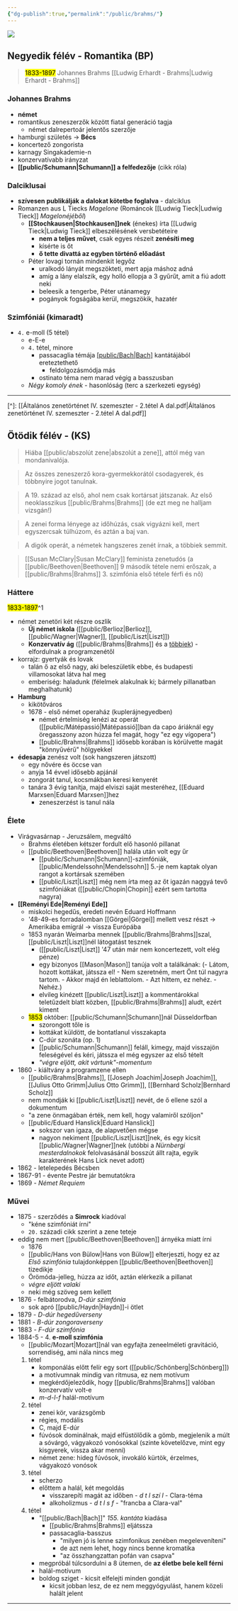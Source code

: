 ```yaml
---
{"dg-publish":true,"permalink":"/public/brahms/"}
---
```


![](https://is2-ssl.mzstatic.com/image/thumb/Purple69/v4/e3/ec/da/e3ecdab5-438d-a8f9-f61d-d8d1b9d85392/mzl.mwehucyv.png/256x256bb.jpg)
## Negyedik félév - Romantika (BP)
<a id="Negyedikfélév"></a>

> <mark>1833-1897</mark>
> Johannes Brahms
> [[Ludwig Erhardt - Brahms\|Ludwig Erhardt - Brahms]]

### Johannes Brahms

- **német**
- romantikus zeneszerzők között fiatal generáció tagja
	- német dalrepertoár jelentős szerzője
- hamburgi születés -> **Bécs**
- koncertező zongorista
- karnagy Singakademie-n
- konzervatívabb irányzat
- **[[public/Schumann\|Schumann]] a felfedezője** (cikk róla)

### Dalciklusai

- **szívesen publikálják a dalokat kötetbe foglalva** - dalciklus
- Romanzen aus L Tiecks *Magelone* (Románcok [[Ludwig Tieck\|Ludwig Tieck]] *Magelonéjéből*)
	- **[[Stochkausen\|Stochkausen]]nek** (énekes) írta [[Ludwig Tieck\|Ludwig Tieck]] elbeszélésének versbetéteire
		- **nem a teljes művet**, csak egyes részeit **zenésíti meg**
		- kísérte is őt
		- **ő tette divattá az egyben történő előadást**
	- Péter lovagi tornán mindenkit legyőz
		- uralkodó lányát megszökteti, mert apja máshoz adná
		- amíg a lány elalszik, egy holló ellopja a 3 gyűrűt, amit a fiú adott neki
		- beleesik a tengerbe, Péter utánamegy
		- pogányok fogságába kerül, megszökik, hazatér

### Szimfóniái (kimaradt)

- `4.` e-moll (5 tétel)
	- e-E-e
	- `4.` tétel, minore
		- passacaglia témája [[public/Bach\|Bach]](?) kantátájából ereteztethető
			- feldolgozásmódja más
		- ostinato téma nem marad végig a basszusban
	- *Négy komoly ének* - hasonlóság (terc a szerkezeti egység)

---
[^]: [[Általános zenetörténet IV. szemeszter - 2.tétel A dal.pdf\|Általános zenetörténet IV. szemeszter - 2.tétel A dal.pdf]]

## Ötödik félév - (KS)
> Hiába [[public/abszolút zene\|abszolút a zene]], attól még van mondanivalója.

> Az összes zeneszerző kora-gyermekkorától csodagyerek, és többnyire jogot tanulnak.

> A 19. század az első, ahol nem csak kortársat játszanak. Az első neoklasszikus [[public/Brahms\|Brahms]] (de ezt meg ne halljam vizsgán!)

> A zenei forma lényege az időhúzás, csak vigyázni kell, mert egyszercsak túlhúzom, és aztán a baj van.

> A digók operát, a németek hangszeres zenét írnak, a többiek semmit.

> [[Susan McClary\|Susan McClary]] feminista zenetudós (a [[public/Beethoven\|Beethoven]] 9 második tétele nemi erőszak, a [[public/Brahms\|Brahms]] 3. szimfónia első tétele férfi és nő)
### Háttere
<a id="Ötödikfélév"></a><mark>1833-1897</mark>^1
- német zenetöri két részre oszlik
	- **Új német iskola** ([[public/Berlioz\|Berlioz]], [[public/Wagner\|Wagner]], [[public/Liszt\|Liszt]])
	- **Konzervatív ág** ([[public/Brahms\|Brahms]] és a [többiek](https://notes.andrasdenes.com/brahms#kiáltvány)) - elfordulnak a programzenétől
- korrajz: gyertyák és lovak
	- talán ő az első nagy, aki beleszületik ebbe, és budapesti villamosokat látva hal meg
	- emberiség: haladunk (félelmek alakulnak ki; bármely pillanatban meghalhatunk)
- **Hamburg**
	- kikötőváros
	- 1678 - első német operaház (kuplerájnegyedben)
		- német értelmiség lenézi az operát ([[public/Mátépassió\|Mátépassió]]ban da capo áriáknál egy öregasszony azon húzza fel magát, hogy "ez egy vígopera")
		- [[public/Brahms\|Brahms]] idősebb korában is körülvette magát "könnyűvérű" hölgyekkel
- **édesapja** zenész volt (sok hangszeren játszott)
	- egy nővére és öccse van
	- anyja 14 évvel idősebb apjánál
	- zongorát tanul, kocsmákban keresi kenyerét
	- tanára 3 évig tanítja, majd elviszi saját mesteréhez, [[Eduard Marxsen\|Eduard Marxsen]]hez
		- zeneszerzést is tanul nála
### Élete
- Virágvasárnap - Jeruzsálem, megváltó
	- Brahms életében kétszer fordult elő hasonló pillanat
	- [[public/Beethoven\|Beethoven]] halála után volt egy űr
		- [[public/Schumann\|Schumann]]-szimfóniák, [[public/Mendelssohn\|Mendelssohn]] 5.-je nem kaptak olyan rangot a kortársak szemében
		- [[public/Liszt\|Liszt]] még nem írta meg az őt igazán naggyá tevő szimfóniákat ([[public/Chopin\|Chopin]] ezért sem tartotta nagyra)
- **[[Reményi Ede\|Reményi Ede]]**
	- miskolci hegedűs, eredeti nevén Eduard Hoffmann
	- '48-49-es forradalomban [[Görgei\|Görgei]] mellett vesz részt -> Amerikába emigrál -> vissza Európába
	- 1853 nyarán Weimarba mennek [[public/Brahms\|Brahms]]szal, [[public/Liszt\|Liszt]]nél látogatást tesznek
		- ([[public/Liszt\|Liszt]] '47 után már nem koncertezett, volt elég pénze)
		- egy bizonyos [[Mason\|Mason]] tanúja volt a találkának: (- Látom, hozott kottákat, játssza el! - Nem szeretném, mert Önt túl nagyra tartom. - Akkor majd én leblattolom. - Azt hittem, ez nehéz. - Nehéz.)
		- elvileg kinézett [[public/Liszt\|Liszt]] a kommentárokkal teletűzdelt blatt közben, [[public/Brahms\|Brahms]] aludt, ezért kiment
	- <mark>1853</mark> október: [[public/Schumann\|Schumann]]nál Düsseldorfban
		- szorongott tőle is
		- kottákat küldött, de bontatlanul visszakapta
		- C-dúr szonáta (op. 1)
		- [[public/Schumann\|Schumann]] feláll, kimegy, majd visszajön feleségével és kéri, játssza el még egyszer az első tételt
		- *"végre eljött, akit vártunk"-momentum*
- 1860 - kiáltvány a programzene ellen <a id="kiáltvány"></a>
	- [[public/Brahms\|Brahms]], [[Joseph Joachim\|Joseph Joachim]], [[Julius Otto Grimm\|Julius Otto Grimm]], [[Bernhard Scholz\|Bernhard Scholz]]
	- nem mondják ki [[public/Liszt\|Liszt]] nevét, de ő ellene szól a dokumentum
	- "a zene önmagában érték, nem kell, hogy valamiről szóljon"
	- [[public/Eduard Hanslick\|Eduard Hanslick]]
		- sokszor van igaza, de alapvetően mégse
		- nagyon nekiment [[public/Liszt\|Liszt]]nek, és egy kicsit [[public/Wagner\|Wagner]]nek (utóbbi a *Nürnbergi mesterdalnokok* felolvasásánál bosszút állt rajta, egyik karakterének Hans Lick nevet adott)
- 1862 - letelepedés Bécsben
- 1867-91 - évente Pestre jár bemutatókra
- 1869 - *Német Requiem*
### Művei
- 1875 - szerződés a **Simrock** kiadóval
	- "kéne szimfóniát írni"
	- `20.` századi cikk szerint a zene teteje
- eddig nem mert [[public/Beethoven\|Beethoven]] árnyéka miatt írni
	- 1876
	- [[public/Hans von Bülow\|Hans von Bülow]] elterjeszti, hogy ez az *Első szimfónia* tulajdonképpen [[public/Beethoven\|Beethoven]] tizedikje
	- Örömóda-jelleg, húzza az időt, aztán elérkezik a pillanat
	- *végre eljött valaki*
	- neki még szöveg sem kellett
- 1876 - felbátorodva, *D-dúr szimfónia*
	- sok apró [[public/Haydn\|Haydn]]-i ötlet
- 1879 - *D-dúr hegedűverseny*
- 1881 - *B-dúr zongoraverseny*
- 1883 - *F-dúr szimfónia*
- 1884-5 - 4. **e-moll szimfónia**
	- [[public/Mozart\|Mozart]]nál van egyfajta zeneelméleti gravitáció, sorrendiség, ami nála nincs meg
	1. tétel
		- komponálás előtt felír egy sort ([[public/Schönberg\|Schönberg]])
		- a motívumnak mindig van ritmusa, ez nem motívum
		- megkérdőjeleződik, hogy [[public/Brahms\|Brahms]] valóban konzervatív volt-e
		- *m-d-l-f* halál-motívum
	2. tétel
		- zenei kör, varázsgömb
		- régies, modális
		- C, majd E-dúr
		- fúvósok dominálnak, majd elfüstölődik a gömb, megjelenik a múlt a sóvárgó, vágyakozó vonósokkal (szinte követelőzve, mint egy kisgyerek, vissza akar menni)
		- német zene: hideg fúvósok, invokáló kürtök, érzelmes, vágyakozó vonósok
	3. tétel
		- scherzo
		- előttem a halál, két megoldás
			- visszarepíti magát az időben - *d t l szí l* - Clara-téma
			- alkoholizmus - *d t l s f* - "francba a Clara-val"
	4. tétel
		- "[[public/Bach\|Bach]]" *155. kantáta* kiadása
			- [[public/Brahms\|Brahms]] eljátssza
			- passacaglia-basszus
				- "milyen jó is lenne szimfonikus zenében megeleveníteni"
				- de azt nem lehet, hogy nincs benne kromatika
				- "az összhangzattan pofán van csapva"
		- megpróbál túlcsordulni a 8 ütemen, de **az életbe bele kell férni**
		- halál-motívum
		- boldog sziget - kicsit elfelejti minden gondját
			- kicsit jobban lesz, de ez nem meggyógyulást, hanem közeli halált jelent


---
[^1]: nagy zeneszerzők két legfontosabb évszámát tudni kell